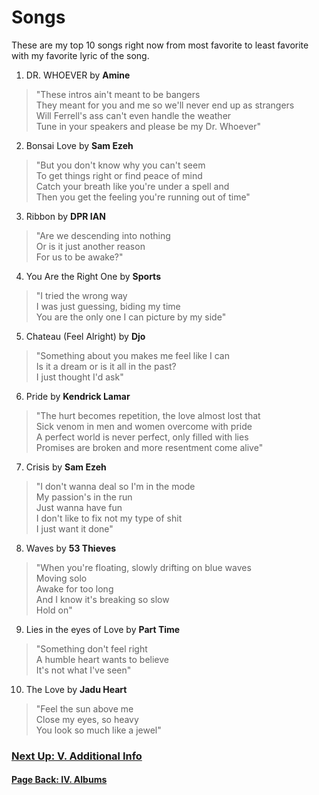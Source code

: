 # Songs

These are my top 10 songs right now from most favorite to least favorite with my favorite lyric of the song. 

1. DR. WHOEVER by **Amine** 
>"These intros ain't meant to be bangers  
>They meant for you and me so we'll never end up as strangers  
>Will Ferrell's ass can't even handle the weather  
>Tune in your speakers and please be my Dr. Whoever"

2. Bonsai Love by **Sam Ezeh**
>"But you don't know why you can't seem  
>To get things right or find peace of mind  
>Catch your breath like you're under a spell and  
>Then you get the feeling you're running out of time"  

3. Ribbon by **DPR IAN**
>"Are we descending into nothing  
>Or is it just another reason  
>For us to be awake?"  

4. You Are the Right One by **Sports**
>"I tried the wrong way  
>I was just guessing, biding my time  
>You are the only one I can picture by my side"  

5. Chateau (Feel Alright) by **Djo**
>"Something about you makes me feel like I can  
>Is it a dream or is it all in the past?  
>I just thought I'd ask"  

6. Pride by **Kendrick Lamar**
>"The hurt becomes repetition, the love almost lost that  
>Sick venom in men and women overcome with pride  
>A perfect world is never perfect, only filled with lies  
>Promises are broken and more resentment come alive"  

7. Crisis by **Sam Ezeh**
>"I don't wanna deal so I'm in the mode  
>My passion's in the run  
>Just wanna have fun  
>I don't like to fix not my type of shit  
>I just want it done"  

8. Waves by **53 Thieves**
>"When you're floating, slowly drifting on blue waves  
>Moving solo  
>Awake for too long  
>And I know it's breaking so slow  
>Hold on"  

9. Lies in the eyes of Love by **Part Time**
>"Something don't feel right  
>A humble heart wants to believe  
>It's not what I've seen"  

10. The Love by **Jadu Heart**
>"Feel the sun above me  
>Close my eyes, so heavy  
>You look so much like a jewel"  

### [**Next Up: V. Additional Info**](https://eesa220.github.io/additional)
#### [**Page Back: IV. Albums**](https://eesa220.github.io/albums)

